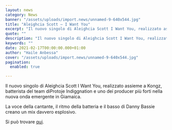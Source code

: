 ```yaml
---
layout: news
category: News
banner: "/assets/uploads/import.news/unnamed-9-640x544.jpg"
title: "Aleighcia Scott – I Want You"
excerpt: "Il nuovo singolo di Aleighcia Scott I Want You, realizzato assieme a Kongz, batterista del team diProtoje Indiggnation e uno dei producer più forti nella nuova onda emergente in Giamaica. La voce della cantante, il ritmo della batteria e il basso di Danny Bassie creano un mix davvero esplosivo. Si può trovare qui"
quote: ""
description: "Il nuovo singolo di Aleighcia Scott I Want You, realizzato assieme a Kongz, batterista del team diProtoje Indiggnation e uno dei producer più forti nella nuova onda emergente in Giamaica. La voce della cantante, il ritmo della batteria e il basso di Danny Bassie creano un mix davvero esplosivo. Si può trovare qui"
keywords: ""
date: 2021-02-17T00:00:00.000+01:00
author: "Haile Anbessa"
cover: "/assets/uploads/import.news/unnamed-9-640x544.jpg"
pagination:
  enabled: true

---
```


Il nuovo singolo di Aleighcia Scott I Want You, realizzato assieme a Kongz, batterista del team diProtoje Indiggnation e uno dei producer più forti nella nuova onda emergente in Giamaica.

La voce della cantante, il ritmo della batteria e il basso di Danny Bassie creano un mix davvero esplosivo.

Si può trovare [qui](https://biglink.to/IWantYou).